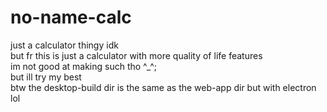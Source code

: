 # no-name-calc
just a calculator thingy idk\
but fr this is just a calculator with more quality of life features\
im not good at making such tho ^_^;\
but ill try my best\
btw the desktop-build dir is the same as the web-app dir but with electron lol